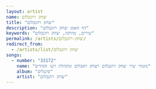 ```yaml
---
layout: artist
name: יצחק רוזנבלום
title: "יצחק רוזנבלום"
description: "דף האמן יצחק רוזנבלום"
keywords: "שירים, מוזיקה, יצחק רוזנבלום"
permalink: /artists/יצחק-רוזנבלום/
redirect_from:
  - /artists/list/יצחק רוזנבלום
songs:
  - number: "33172"
    name: "מזמור שיר יצחק רוזנבלום ויצחק ויסבלום ומקהלת רננו חסידים"
    album: "סינגלים"
    artist: "יצחק רוזנבלום"
---
```

